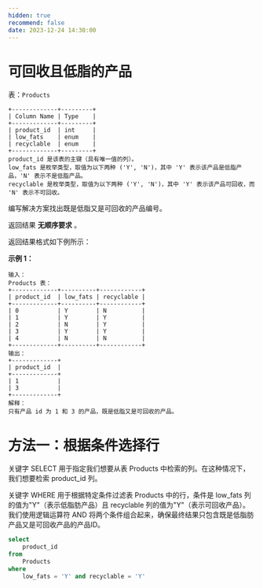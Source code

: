 ```yaml
---
hidden: true
recommend: false
date: 2023-12-24 14:30:00
---
```


# 可回收且低脂的产品

表：`Products`

```
+-------------+---------+
| Column Name | Type    |
+-------------+---------+
| product_id  | int     |
| low_fats    | enum    |
| recyclable  | enum    |
+-------------+---------+
product_id 是该表的主键（具有唯一值的列）。
low_fats 是枚举类型，取值为以下两种 ('Y', 'N')，其中 'Y' 表示该产品是低脂产品，'N' 表示不是低脂产品。
recyclable 是枚举类型，取值为以下两种 ('Y', 'N')，其中 'Y' 表示该产品可回收，而 'N' 表示不可回收。
```

 

编写解决方案找出既是低脂又是可回收的产品编号。

返回结果 **无顺序要求** 。

返回结果格式如下例所示：

 

**示例 1：**

```
输入：
Products 表：
+-------------+----------+------------+
| product_id  | low_fats | recyclable |
+-------------+----------+------------+
| 0           | Y        | N          |
| 1           | Y        | Y          |
| 2           | N        | Y          |
| 3           | Y        | Y          |
| 4           | N        | N          |
+-------------+----------+------------+
输出：
+-------------+
| product_id  |
+-------------+
| 1           |
| 3           |
+-------------+
解释：
只有产品 id 为 1 和 3 的产品，既是低脂又是可回收的产品。
```

# 方法一：根据条件选择行

关键字 SELECT 用于指定我们想要从表 Products 中检索的列。在这种情况下，我们想要检索 product_id 列。

关键字 WHERE 用于根据特定条件过滤表 Products 中的行，条件是 low_fats 列的值为"Y"（表示低脂肪产品）且 recyclable 列的值为"Y"（表示可回收产品）。我们使用逻辑运算符 AND 将两个条件组合起来，确保最终结果只包含既是低脂肪产品又是可回收产品的产品ID。

```sql
select
    product_id
from
    Products
where
    low_fats = 'Y' and recyclable = 'Y'
```


